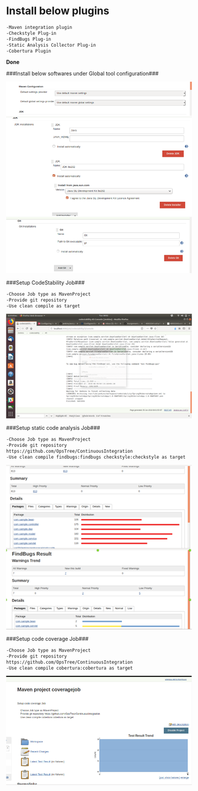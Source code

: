 # Install below plugins

    -Maven integration plugin  
    -Checkstyle Plug-in  
    -FindBugs Plug-in  
    -Static Analysis Collector Plug-in  
    -Cobertura Plugin  

**Done**  

###Install below softwares under Global tool configuration###

   ![Maven | Maven 3.5.2](/media/maven.png)  
   ![Java | You need Oracle account for same | JDK 8u162](/media/jdk.png)  
   ![ Git | You need to manually install git first](/media/git.png)  



###Setup CodeStability Job###

    -Choose Job type as MavenProject    
    -Provide git repository  
    -Use clean compile as target  

![Done](/media/codestability.png)



###Setup static code analysis Job###

    -Choose Job type as MavenProject  
    -Provide git repository https://github.com/OpsTree/ContinuousIntegration  
    -Use clean compile findbugs:findbugs checkstyle:checkstyle as target  

![Done](/media/stability.png)




###Setup code coverage Job###

    -Choose Job type as MavenProject  
    -Provide git repository https://github.com/OpsTree/ContinuousIntegration  
    -Use clean compile cobertura:cobertura as target  

![Done](/media/cobertura.png)






